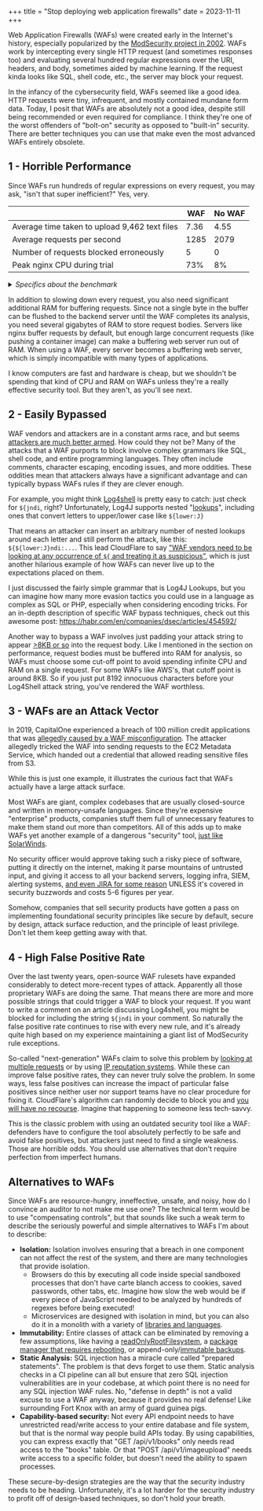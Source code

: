 +++
title = "Stop deploying web application firewalls"
date = 2023-11-11
+++

Web Application Firewalls (WAFs) were created early in the Internet's history, especially popularized by the [ModSecurity project in 2002](https://en.wikipedia.org/wiki/ModSecurity). WAFs work by intercepting every single HTTP request (and sometimes responses too) and evaluating several hundred regular expressions over the URI, headers, and body, sometimes aided by machine learning. If the request kinda looks like SQL, shell code, etc., the server may block your request.

In the infancy of the cybersecurity field, WAFs seemed like a good idea. HTTP requests were tiny, infrequent, and mostly contained mundane form data. Today, I posit that WAFs are absolutely not a good idea, despite still being recommended or even required for compliance. I think they're one of the worst offenders of "bolt-on" security as opposed to "built-in" security. There are better techniques you can use that make even the most advanced WAFs entirely obsolete.

## 1 - Horrible Performance

Since WAFs run hundreds of regular expressions on every request, you may ask, "isn't that super inefficient?" Yes, very.


|                                                | WAF  | No WAF |
|------------------------------------------------|------|--------|
| Average time taken to upload 9,462 text files  | 7.36 | 4.55   |
| Average requests per second                    | 1285 | 2079   |
| Number of requests blocked erroneously         | 5    | 0      |
| Peak nginx CPU during trial                    | 73%  | 8%     |


<details>
<summary>
<em>Specifics about the benchmark</em>
</summary>
<hr/>
The easiest way I know to get modsecurity + CoreRuleSet installed is through [ingress-nginx](https://kubernetes.github.io/ingress-nginx/user-guide/third-party-addons/modsecurity/), which I've installed in a [Kind cluster](https://kind.sigs.k8s.io/docs/user/quick-start/).

```bash
cat <<EOF | kind create cluster --config=-
kind: Cluster
apiVersion: kind.x-k8s.io/v1alpha4
nodes:
- role: control-plane
  extraPortMappings:
  - containerPort: 32080
    hostPort: 32080
    protocol: TCP
  - containerPort: 32443
    hostPort: 32443
    protocol: TCP
EOF
helm upgrade --install ingress-nginx ingress-nginx \
  --repo https://kubernetes.github.io/ingress-nginx \
  --namespace ingress-nginx --create-namespace \
  --set controller.service.type=NodePort \
  --set controller.service.nodePorts.https=32443 \
  --set controller.service.nodePorts.http=32080 \
  --set controller.ingressClassResource.default=true \
  --set controller.allowSnippetAnnotations=true
```

For the test, I'll be uploading files to MinIO using these values:

```yaml
replicas: 1
mode: standalone
resources:
  requests:
    memory: 512Mi
persistence:
  enabled: false
rootUser: rootuser
rootPassword: rootpass123
buckets:
  - name: bucket1
    policy: none
    purge: false
ingress:
  enabled: true
  hosts: [minio-waf.localhost]
  annotations:
    nginx.ingress.kubernetes.io/enable-modsecurity: "true"
    nginx.ingress.kubernetes.io/enable-owasp-core-rules: "true"
    nginx.ingress.kubernetes.io/modsecurity-snippet: |
      Include /etc/nginx/owasp-modsecurity-crs/nginx-modsecurity.conf
      SecRuleEngine On
      # Even the core rules are ridiculous, blocking PUT requests, certain content-types, or any body with "options" in it
      SecRuleRemoveById 911100 920420 921110
```

```bash
helm upgrade --install minio minio/minio -f values.yaml -n minio --create-namespace
helm upgrade --install minio-waf minio/minio -f values-waf.yaml -n minio-waf --create-namespace
# Verify the WAF is working (should get a 403)
curl 'http://minio-waf.localhost:32080/?q=../../etc/passwd'
```

We'll be uploading just the "Documentation" folder of the v6.6 Linux Kernel, which contains 9462 files for a total of 65MB.

```bash
curl -LO https://github.com/torvalds/linux/archive/refs/tags/v6.6.zip
unzip v6.6.zip 'linux-6.6/Documentation/*'
```

Configure the minio client:

```bash
# You may need to add these hosts to /etc/hosts
export MC_HOST_nowaf='http://rootuser:rootpass123@minio.localhost:32080'
export MC_HOST_waf='http://rootuser:rootpass123@minio-waf.localhost:32080'
```

Run the benchmark (5 times each):

```bash
time mc cp -r linux-6.6/Documentation/ waf/bucket1/
time mc cp -r linux-6.6/Documentation/ nowaf/bucket1/
```
<hr/>
</details>

In addition to slowing down every request, you also need significant additional RAM for buffering requests. Since not a single byte in the buffer can be flushed to the backend server until the WAF completes its analysis, you need several gigabytes of RAM to store request bodies. Servers like nginx buffer requests by default, but enough large concurrent requests (like pushing a container image) can make a buffering web server run out of RAM. When using a WAF, every server becomes a buffering web server, which is simply incompatible with many types of applications.

I know computers are fast and hardware is cheap, but we shouldn't be spending that kind of CPU and RAM on WAFs unless they're a really effective security tool. But they aren't, as you'll see next.

## 2 - Easily Bypassed

WAF vendors and attackers are in a constant arms race, and but seems [attackers are much better armed](https://github.com/0xInfection/Awesome-WAF#evasion-techniques). How could they not be? Many of the attacks that a WAF purports to block involve complex grammars like SQL, shell code, and entire programming languages. They often include comments, character escaping, encoding issues, and more oddities. These oddities mean that attackers always have a significant advantage and can typically bypass WAFs rules if they are clever enough.

For example, you might think [Log4shell](https://en.wikipedia.org/wiki/Log4Shell) is pretty easy to catch: just check for `${jndi`, right? Unfortunately, Log4J supports nested "[lookups](https://logging.apache.org/log4j/2.x/manual/lookups.html)", including ones that convert letters to upper/lower case like `${lower:J}`

That means an attacker can insert an arbitrary number of nested lookups around each letter and still perform the attack, like this: `${${lower:J}ndi:...`. This lead CloudFlare to say ["WAF vendors need to be looking at any occurrence of `${` and treating it as suspicious"](https://blog.cloudflare.com/exploitation-of-cve-2021-44228-before-public-disclosure-and-evolution-of-waf-evasion-patterns/), which is just another hilarious example of how WAFs can never live up to the expectations placed on them.

I just discussed the fairly simple grammar that is Log4J Lookups, but you can imagine how many more evasion tactics you could use in a language as complex as SQL or PHP, especially when considering encoding tricks. For an in-depth description of specific WAF bypass techniques, check out this awesome post: https://habr.com/en/companies/dsec/articles/454592/

Another way to bypass a WAF involves just padding your attack string to appear [>8KB or so](https://docs.aws.amazon.com/waf/latest/developerguide/waf-oversize-request-components.html) into the request body. Like I mentioned in the section on performance, request bodies must be buffered into RAM for analysis, so WAFs must choose some cut-off point to avoid spending infinite CPU and RAM on a single request. For some WAFs like AWS's, that cutoff point is around 8KB. So if you just put 8192 innocuous characters before your Log4Shell attack string, you've rendered the WAF worthless.

## 3 - WAFs are an Attack Vector

In 2019, CapitalOne experienced a breach of 100 million credit applications that was [allegedly caused by a WAF misconfiguration](https://krebsonsecurity.com/2019/08/what-we-can-learn-from-the-capital-one-hack/). The attacker allegedly tricked the WAF into sending requests to the EC2 Metadata Service, which handed out a credential that allowed reading sensitive files from S3.

While this is just one example, it illustrates the curious fact that WAFs actually have a large attack surface.

Most WAFs are giant, complex codebases that are usually closed-source and written in memory-unsafe languages. Since they're expensive "enterprise" products, companies stuff them full of unnecessary features to make them stand out more than competitors. All of this adds up to make WAFs yet another example of a dangerous "security" tool, [just like SolarWinds](./2023-05-21-solarwinds-hack-lessons-learned.md).

No security officer would approve taking such a risky piece of software, putting it directly on the internet, making it parse mountains of untrusted input, and giving it access to all your backend servers, logging infra, SIEM, alerting systems, [and even JIRA for some reason](https://docs.fastly.com/en/ngwaf/jira) UNLESS it's covered in security buzzwords and costs 5-6 figures per year.

Somehow, companies that sell security products have gotten a pass on implementing foundational security principles like secure by default, secure by design, attack surface reduction, and the principle of least privilege. Don't let them keep getting away with that.

## 4 - High False Positive Rate

Over the last twenty years, open-source WAF rulesets have expanded considerably to detect more-recent types of attack. Apparently all those proprietary WAFs are doing the same. That means there are more and more possible strings that could trigger a WAF to block your request. If you want to write a comment on an article discussing Log4shell, you might be blocked for including the string `${jndi` in your comment. So naturally the false positive rate continues to rise with every new rule, and it's already quite high based on my experience maintaining a giant list of ModSecurity rule exceptions.

So-called "next-generation" WAFs claim to solve this problem by [looking at multiple requests](https://docs.fastly.com/en/ngwaf/about-next-gen-waf) or by using [IP reputation systems](https://docs.fastly.com/en/ngwaf/about-the-architecture#about-the-collection-and-analysis-system). While these can improve false positive rates, they can never truly solve the problem. In some ways, less false positives can increase the impact of particular false positives since neither user nor support teams have no clear procedure for fixing it. CloudFlare's algorithm can randomly decide to block you and [you will have no recourse](https://www.ctrl.blog/entry/cloudflare-ip-blockade.html). Imagine that happening to someone less tech-savvy.

This is the classic problem with using an outdated security tool like a WAF: defenders have to configure the tool absolutely perfectly to be safe and avoid false positives, but attackers just need to find a single weakness. Those are horrible odds. You should use alternatives that don't require perfection from imperfect humans.

## Alternatives to WAFs

Since WAFs are resource-hungry, inneffective, unsafe, and noisy, how do I convince an auditor to not make me use one? The technical term would be to use "compensating controls", but that sounds like such a weak term to describe the seriously powerful and simple alternatives to WAFs I'm about to describe:

* **Isolation:** Isolation involves ensuring that a breach in one component can not affect the rest of the system, and there are many technologies that provide isolation.
    - Browsers do this by executing all code inside special sandboxed processes that don't have carte blanch access to cookies, saved passwords, other tabs, etc. Imagine how slow the web would be if every piece of JavaScript needed to be analyzed by hundreds of regexes before being executed!
    - Microservices are designed with isolation in mind, but you can also do it in a monolith with a variety of [libraries and languages](https://github.com/dckc/awesome-ocap#libraries-and-frameworks).
* **Immutability:** Entire classes of attack can be eliminated by removing a few assumptions, like having a [readOnlyRootFilesystem](https://kubernetes.io/docs/tasks/configure-pod-container/security-context/), a [package manager that requires rebooting](https://thenewstack.io/3-immutable-operating-systems-bottlerocket-flatcar-and-talos-linux/), or append-only/[immutable backups](https://www.rsync.net/resources/faq.html#9a).
* **Static Analysis:** SQL injection has a miracle cure called "prepared statements". The problem is that devs forget to use them. Static analysis checks in a CI pipeline can all but ensure that zero SQL injection vulnerabilities are in your codebase, at which point there is no need for any SQL injection WAF rules. No, "defense in depth" is not a valid excuse to use a WAF anyway, because it provides no real defense! Like surrounding Fort Knox with an army of guard guinea pigs.
* **Capability-based security:** Not every API endpoint needs to have unrestricted read/write access to your entire database and file system, but that is the normal way people build APIs today. By using capabilities, you can express exactly that "GET /api/v1/books" only needs read access to the "books" table. Or that "POST /api/v1/imageupload" needs write access to a specific folder, but doesn't need the ability to spawn processes.

These secure-by-design strategies are the way that the security industry needs to be heading. Unfortunately, it's a lot harder for the security industry to profit off of design-based techniques, so don't hold your breath.

